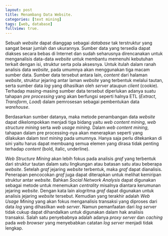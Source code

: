 ```yaml
---
layout: post
title: Menambang Data Website.
categories: [text mining]
tags: [web, database]
fullview: true.
---
```


Sebuah *website* dapat dianggap sebagai *database* tak terstruktur yang sangat besar jumlah dan ukurannya. Sumber data yang tersedia dapat diakses secara bebas di Internet dan sudah seharusnya direncanakan untuk menganalisis data-data *website* untuk membantu memenuhi kebutuhan terkait dengan isi, struktur serta pola aksesnya. Untuk itulah dalam ranah analisis data *website*, pada umumnya akan menggunakan tiga macam sumber data. Sumber data tersebut antara lain, *content* dari halaman *website*, struktur jejaring antar laman *website* yang terbentuk melalui tautan, serta sumber data *log* yang dihasilkan oleh *server* ataupun *client* (cookie). Terhadap masing-masing sumber data tersebut diperlukan adanya suatu tahapan *pre processing* yang akan berfungsi seperti halnya ETL (*Extract*, *Transform*, *Load*) dalam pemrosesan sebagai pembentukan data *warehouse*.

Berdasarkan sumber datanya, maka metode penambangan data *website* dapat dikelompokkan menjadi tiga bidang yaitu *web content mining*, *web structure mining* serta *web usage mining*. Dalam *web content mining*, tahapan dalam pre processing-nya akan menerapkan seperti yang dilakukan dalam *text mining* pada umumnya. Hanya saja perlu ditekankan di sini yaitu harus dapat membuang semua elemen yang dirasa tidak penting terhadap *content* (bold, italic, underline). 

*Web Structure Mining* akan lebih fokus pada analisis *graf* yang terbentuk dari struktur tautan dalam satu lingkungan atau batasan satu atau beberapa *website*. Setelah *graf* jejaring *website* terbentuk, maka *graf* dapat dianalisis. Penerapan pencocokan *graf* juga dapat diterapkan untuk melihat kemiripan struktur antar *website*. Bahkan *Social Network Analysis* dapat digunakan sebagai metode untuk menemukan *centrality* misalnya diantara kerumunan jejaring *website*. Dengan kata lain alogritma *graf* dapat digunakan untuk analisis jejaring *website* tersebut. Kemudian yang terakhir adalah *Web Usage Mining* yang akan fokus menganalisis transaksi yang diproses dari data *log* yang dihasilkan *web server*. Namun pemanfaatan dari *log server* tidak cukup dapat dihandalkan untuk digunakan dalam hak analisis transaksi. Salah satu penyebabnya adalah adanya *proxy server* dan *caching* pada *web browser* yang menyebabkan catatan *log server* menjadi tidak lengkap. 
